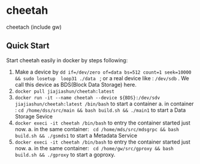 # cheetah
cheetach (include gw)
## Quick Start
Start cheetah easily in docker by steps following:
 1. Make a device by `dd if=/dev/zero of=data bs=512 count=1 seek=10000 && sudo losetup  loop31 ./data ` ;
     or a real device like : `/dev/sdb` . We call this device as BDS(Block Data Storage) here.
 2. `docker pull jiajiashun/cheetah:latest` 
 3. `docker run -it --name cheetah --device ${BDS}:/dev/sdv  jiajiashun/cheetah:latest /bin/bash`  to start a container
     a. in container : `cd /home/dss/src/main && bash build.sh && ./main1` to start a Data Storage Sevice
 4. `docker execi -it cheetah /bin/bash` to entry the container started just now.
      a. in the same container: ` cd /home/mds/src/mdsgrpc && bash build.sh && ./gsmds1` to start a Metadata Service
 5. `docker execi -it cheetah /bin/bash` to entry the container started just now.
       a. in the same container: ` cd /home/gw/src/gproxy && bash build.sh && ./gproxy` to start a goproxy.
 
